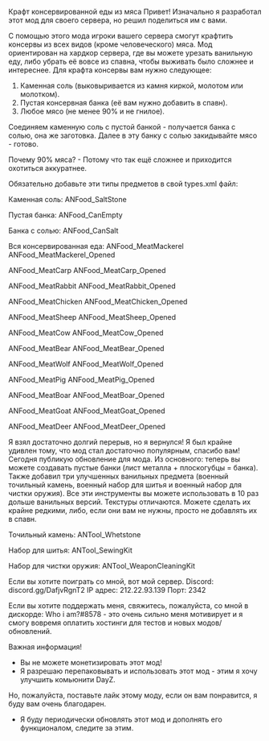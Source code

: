 Крафт консервированной еды из мяса
Привет! Изначально я разработал этот мод для своего сервера, но решил поделиться им с вами.

С помощью этого мода игроки вашего сервера смогут крафтить консервы из всех видов (кроме человеческого) мяса. Мод ориентирован на хардкор сервера, где вы можете урезать ванильную еду, либо убрать её вовсе из спавна, чтобы выживать было сложнее и интереснее. Для крафта консервы вам нужно следующее:

1. Каменная соль (выковыривается из камня киркой, молотом или молотком).
2. Пустая консервная банка (её вам нужно добавить в спавн).
3. Любое мясо (не менее 90% и не гнилое).

Соединяем каменную соль с пустой банкой - получается банка с солью, она же заготовка.
Далее в эту банку с солью закидывайте мясо - готово.

Почему 90% мяса? - Потому что так ещё сложнее и приходится охотиться аккуратнее.

Обязательно добавьте эти типы предметов в свой types.xml файл:

Каменная соль:
ANFood_SaltStone

Пустая банка:
ANFood_CanEmpty

Банка с солью:
ANFood_CanSalt


Вся консервированная еда:
ANFood_MeatMackerel
ANFood_MeatMackerel_Opened

ANFood_MeatCarp
ANFood_MeatCarp_Opened

ANFood_MeatRabbit
ANFood_MeatRabbit_Opened

ANFood_MeatChicken
ANFood_MeatChicken_Opened

ANFood_MeatSheep
ANFood_MeatSheep_Opened

ANFood_MeatCow
ANFood_MeatCow_Opened

ANFood_MeatBear
ANFood_MeatBear_Opened

ANFood_MeatWolf
ANFood_MeatWolf_Opened

ANFood_MeatPig
ANFood_MeatPig_Opened

ANFood_MeatBoar
ANFood_MeatBoar_Opened

ANFood_MeatGoat
ANFood_MeatGoat_Opened

ANFood_MeatDeer
ANFood_MeatDeer_Opened

Я взял достаточно долгий перерыв, но я вернулся!
Я был крайне удивлен тому, что мод стал достаточно популярным, спасибо вам! Сегодня публикую обновление для мода. Из основного: теперь вы можете создавать пустые банки (лист металла + плоскогубцы = банка). Также добавил три улучшенных ванильных предмета (военный точильный камень, военный набор для шитья и военный набор для чистки оружия). Все эти инструменты вы можете использовать в 10 раз дольше ванильных версий. Текстуры отличаются. Можете сделать их крайне редкими, либо, если они вам не нужны, просто не добавлять их в спавн.

Точильный камень:
ANTool_Whetstone

Набор для шитья:
ANTool_SewingKit

Набор для чистки оружия:
ANTool_WeaponCleaningKit

Если вы хотите поиграть со мной, вот мой сервер.
Discord: discord.gg/DafjvRgnT2
IP адрес: 212.22.93.139
Порт: 2342

Если вы хотите поддержать меня, свяжитесь, пожалуйста, со мной в дискорде: Who i am?#8578 - это очень сильно меня мотивирует и я смогу вовремя оплатить хостинги для тестов и новых модов/обновлений.

Важная информация!

- Вы не можете монетизировать этот мод!
- Я разрешаю перепаковывать и использовать этот мод - этим я хочу улучшить комьюнити DayZ.

Но, пожалуйста, поставьте лайк этому моду, если он вам понравится, я буду вам очень благодарен.

- Я буду периодически обновлять этот мод и дополнять его функционалом, следите за этим.